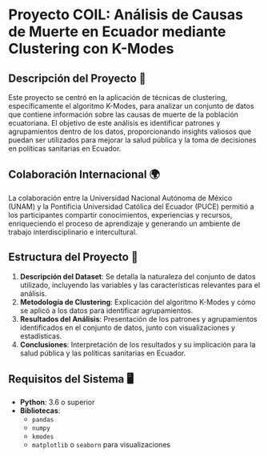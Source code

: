 # Proyecto COIL: Análisis de Causas de Muerte en Ecuador mediante Clustering con K-Modes

## Descripción del Proyecto 📄

Este proyecto se centró en la aplicación de técnicas de clustering, específicamente el algoritmo K-Modes, para analizar un conjunto de datos que contiene información sobre las causas de muerte de la población ecuatoriana. El objetivo de este análisis es identificar patrones y agrupamientos dentro de los datos, proporcionando insights valiosos que puedan ser utilizados para mejorar la salud pública y la toma de decisiones en políticas sanitarias en Ecuador.

## Colaboración Internacional 🌍

La colaboración entre la Universidad Nacional Autónoma de México (UNAM) y la Pontificia Universidad Católica del Ecuador (PUCE) permitió a los participantes compartir conocimientos, experiencias y recursos, enriqueciendo el proceso de aprendizaje y generando un ambiente de trabajo interdisciplinario e intercultural.

## Estructura del Proyecto 📂

1. **Descripción del Dataset**: Se detalla la naturaleza del conjunto de datos utilizado, incluyendo las variables y las características relevantes para el análisis.
2. **Metodología de Clustering**: Explicación del algoritmo K-Modes y cómo se aplicó a los datos para identificar agrupamientos.
3. **Resultados del Análisis**: Presentación de los patrones y agrupamientos identificados en el conjunto de datos, junto con visualizaciones y estadísticas.
4. **Conclusiones**: Interpretación de los resultados y su implicación para la salud pública y las políticas sanitarias en Ecuador.

## Requisitos del Sistema 🖥️

- **Python**: 3.6 o superior
- **Bibliotecas**: 
  - `pandas`
  - `numpy`
  - `kmodes`
  - `matplotlib` o `seaborn` para visualizaciones
